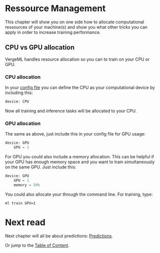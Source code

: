 Ressource Management
============

This chapter will show you on one side how to allocate computational ressources of your machine(s) and show you what other tricks you can apply in order to increase training performance. 

CPU vs GPU allocation
-----------

VergeML handles resource allocation so you can  to train on your CPU or GPU. 

### CPU allocation ###

In your [config file](/Projects/Configuration.md) you can define the CPU as your computational device by including this: 

~~~python
device: CPU
~~~

Now all training and inference tasks will be allocated to your CPU.

### GPU allocation ###

The same as above, just include this in your config file for GPU usage: 

~~~python
device: GPU
    GPU = 1
~~~

For GPU you could also include a memory allocation. This can be helpful if your GPU has enough memory space and you want to train simultaneously on the same GPU. Just include this: 

~~~python
device: GPU
    GPU = 1
    memory = 50%
~~~

You could also allocate your through the command line. For training, type: 

    ml train GPU=1 

Next read
============

Next chapter will all be about predictions: [Predictions](/Making_predictionsg/Performance_metrics.md).

Or jump to the [Table of Content](/TOC.md).